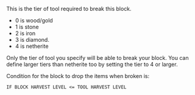 This is the tier of tool required to break this block.

* 0 is wood/gold
* 1 is stone
* 2 is iron
* 3 is diamond.
* 4 is netherite

Only the tier of tool you specify will be able to break your block. 
You can define larger tiers than netherite too by setting the tier to 4 or larger.

Condition for the block to drop the items when broken is:

`IF BLOCK HARVEST LEVEL <= TOOL HARVEST LEVEL`

